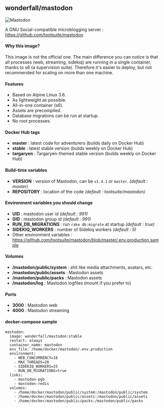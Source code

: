 ## wonderfall/mastodon

![Mastodon](https://github.com/tootsuite/mastodon/blob/master/app/javascript/images/mastodon-getting-started.png?raw=true)

A GNU Social-compatible microblogging server : https://github.com/tootsuite/mastodon

#### Why this image?
This image is not the official one. The main difference you can notice is that all processes (web, streaming, sidekiq) are running in a single container, thanks to s6 (a supervision suite). Therefore it's easier to deploy, but not recommended for scaling on more than one machine.

#### Features
- Based on Alpine Linux 3.6.
- As lightweight as possible. 
- All-in-one container (s6).
- Assets are precompiled.
- Database migrations can be run at startup.
- No root processes.

#### Docker Hub tags
- **master** : latest code for adventurers (builds daily on Docker Hub)
- **stable** : latest stable version (builds weekly on Docker Hub)
- **targaryen** : Targaryen-themed stable version (builds weekly on Docker Hub)

#### Build-time variables
- **VERSION** : version of Mastodon, can be `v1.4.1` or `master`. *(default : master)*
- **REPOSITORY** : location of the code *(default : tootsuite/mastodon)*

#### Environment variables you should change
- **UID** : mastodon user id *(default : 991)*
- **GID** : mastodon group id *(default : 991)*
- **RUN_DB_MIGRATIONS** : run `rake db:migrate` at startup *(default : true)*
- **SIDEKIQ_WORKERS** :  number of Sidekiq workers *(default : 5)*
- Other environment variables : https://github.com/tootsuite/mastodon/blob/master/.env.production.sample

#### Volumes
- **/mastodon/public/system** : shit like media attachments, avatars, etc.
- **/mastodon/public/assets** : Mastodon assets
- **/mastodon/public/packs** : Mastodon assets
- **/mastodon/log** : Mastodon logfiles (mount if you prefer to)

#### Ports
- **3000** : Mastodon web
- **4000** : Mastodon streaming

#### docker-compose sample

```
mastodon:
  image: wonderfall/mastodon:stable
  restart: always
  container_name: mastodon
  env_file: /home/docker/mastodon/.env.production
  environment:
    - WEB_CONCURRENCY=16
    - MAX_THREADS=20
    - SIDEKIQ_WORKERS=25
    - RUN_DB_MIGRATIONS=true
  links:
    - mastodon-pgb
    - mastodon-redis
  volumes:
    - /home/docker/mastodon/public/system:/mastodon/public/system
    - /home/docker/mastodon/public/assets:/mastodon/public/assets
    - /home/docker/mastodon/public/packs:/mastodon/public/packs
```

